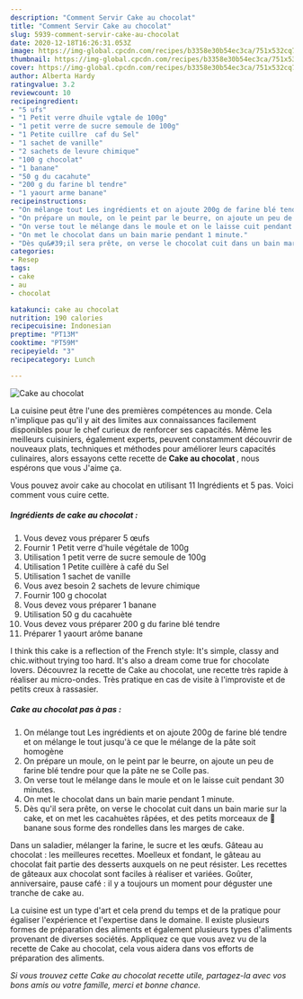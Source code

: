 ```yaml
---
description: "Comment Servir Cake au chocolat"
title: "Comment Servir Cake au chocolat"
slug: 5939-comment-servir-cake-au-chocolat
date: 2020-12-18T16:26:31.053Z
image: https://img-global.cpcdn.com/recipes/b3358e30b54ec3ca/751x532cq70/cake-au-chocolat-photo-principale-de-la-recette.jpg
thumbnail: https://img-global.cpcdn.com/recipes/b3358e30b54ec3ca/751x532cq70/cake-au-chocolat-photo-principale-de-la-recette.jpg
cover: https://img-global.cpcdn.com/recipes/b3358e30b54ec3ca/751x532cq70/cake-au-chocolat-photo-principale-de-la-recette.jpg
author: Alberta Hardy
ratingvalue: 3.2
reviewcount: 10
recipeingredient:
- "5 ufs"
- "1 Petit verre dhuile vgtale de 100g"
- "1 petit verre de sucre semoule de 100g"
- "1 Petite cuillre  caf du Sel"
- "1 sachet de vanille"
- "2 sachets de levure chimique"
- "100 g chocolat"
- "1 banane"
- "50 g du cacahute"
- "200 g du farine bl tendre"
- "1 yaourt arme banane"
recipeinstructions:
- "On mélange tout Les ingrédients et on ajoute 200g de farine blé tendre et on mélange le tout jusqu&#39;à ce que le mélange de la pâte soit homogène"
- "On prépare un moule, on le peint par le beurre, on ajoute un peu de farine blé tendre pour que la pâte ne se Colle pas."
- "On verse tout le mélange dans le moule et on le laisse cuit pendant 30 minutes."
- "On met le chocolat dans un bain marie pendant 1 minute."
- "Dès qu&#39;il sera prête, on verse le chocolat cuit dans un bain marie sur la cake, et on met les cacahuètes râpées, et des petits morceaux de 🍌 banane sous forme des rondelles dans les marges de cake."
categories:
- Resep
tags:
- cake
- au
- chocolat

katakunci: cake au chocolat 
nutrition: 190 calories
recipecuisine: Indonesian
preptime: "PT13M"
cooktime: "PT59M"
recipeyield: "3"
recipecategory: Lunch

---
```



![Cake au chocolat](https://img-global.cpcdn.com/recipes/b3358e30b54ec3ca/751x532cq70/cake-au-chocolat-photo-principale-de-la-recette.jpg)

La cuisine peut être l'une des premières compétences au monde. Cela n'implique pas qu'il y ait des limites aux connaissances facilement disponibles pour le chef curieux de renforcer ses capacités. Même les meilleurs cuisiniers, également experts, peuvent constamment découvrir de nouveaux plats, techniques et méthodes pour améliorer leurs capacités culinaires, alors essayons cette recette de <strong> Cake au chocolat </strong>, nous espérons que vous J'aime ça.

<!--inarticleads1-->

Vous pouvez avoir cake au chocolat en utilisant 11 Ingrédients et 5 pas. Voici comment vous cuire cette.

##### Ingrédients de cake au chocolat :

1. Vous devez vous préparer 5 œufs
1. Fournir 1 Petit verre d&#39;huile végétale de 100g
1. Utilisation 1 petit verre de sucre semoule de 100g
1. Utilisation 1 Petite cuillère à café du Sel
1. Utilisation 1 sachet de vanille
1. Vous avez besoin 2 sachets de levure chimique
1. Fournir 100 g chocolat
1. Vous devez vous préparer 1 banane
1. Utilisation 50 g du cacahuète
1. Vous devez vous préparer 200 g du farine blé tendre
1. Préparer 1 yaourt arôme banane


I think this cake is a reflection of the French style: It&#39;s simple, classy and chic.without trying too hard. It&#39;s also a dream come true for chocolate lovers. Découvrez la recette de Cake au chocolat, une recette très rapide à réaliser au micro-ondes. Très pratique en cas de visite à l&#39;improviste et de petits creux à rassasier. 

<!--inarticleads2-->

##### Cake au chocolat pas à pas :

1. On mélange tout Les ingrédients et on ajoute 200g de farine blé tendre et on mélange le tout jusqu&#39;à ce que le mélange de la pâte soit homogène
1. On prépare un moule, on le peint par le beurre, on ajoute un peu de farine blé tendre pour que la pâte ne se Colle pas.
1. On verse tout le mélange dans le moule et on le laisse cuit pendant 30 minutes.
1. On met le chocolat dans un bain marie pendant 1 minute.
1. Dès qu&#39;il sera prête, on verse le chocolat cuit dans un bain marie sur la cake, et on met les cacahuètes râpées, et des petits morceaux de 🍌 banane sous forme des rondelles dans les marges de cake.


Dans un saladier, mélanger la farine, le sucre et les œufs. Gâteau au chocolat : les meilleures recettes. Moelleux et fondant, le gâteau au chocolat fait partie des desserts auxquels on ne peut résister. Les recettes de gâteaux aux chocolat sont faciles à réaliser et variées. Goûter, anniversaire, pause café : il y a toujours un moment pour déguster une tranche de cake au. 

<!--inarticleads1-->

<p>
La cuisine est un type d'art et cela prend du temps et de la pratique pour égaliser l'expérience et l'expertise dans le domaine. Il existe plusieurs formes de préparation des aliments et également plusieurs types d'aliments provenant de diverses sociétés. Appliquez ce que vous avez vu de la recette de Cake au chocolat, cela vous aidera dans vos efforts de préparation des aliments.
</p>

<p>
<i>Si vous trouvez cette Cake au chocolat recette utile, partagez-la avec vos bons amis ou votre famille, merci et bonne chance.</i>
</p>

